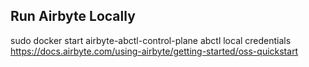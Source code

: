 ## Run Airbyte Locally

sudo docker start airbyte-abctl-control-plane
abctl local credentials
https://docs.airbyte.com/using-airbyte/getting-started/oss-quickstart
